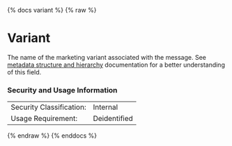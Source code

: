 {% docs variant %}
{% raw %}

# Variant

The name of the marketing variant associated with the message.
See [metadata structure and hierarchy](#!/model/model.aaa_life_data_platform.staging_metadata_metadata)
documentation for a better understanding of this field.

### Security and Usage Information
|    |    |
|---|---|
|Security Classification:| Internal |
|Usage Requirement:| Deidentified |

{% endraw %}
{% enddocs %}